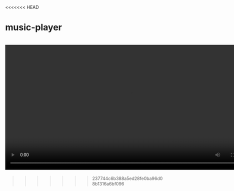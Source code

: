 <<<<<<< HEAD
# music-player
<video src= "music-player/music.mp4" controls width="800"></video>
=======

>>>>>>> 237744c6b388a5ed28fe0ba96d08b1316a6bf096

